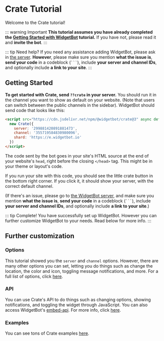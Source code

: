 # Crate Tutorial

Welcome to the Crate tutorial!

::: warning Important
**This tutorial assumes you have already completed the [Getting Started with WidgetBot](/tutorial) tutorial.** If you have not, please read it and **invite the bot**.
:::

::: tip Need help?
If you need any assistance adding WidgetBot, please ask in [the server](https://discord.gg/NYBEhN7). **However**, please make sure you mention **what the issue is**, **send your code** in a codeblock (` ``` `), include **your server and channel IDs**, and optionally include **a link to your site**.
:::

## Getting Started

**To get started with Crate, send `??crate` in your server.** You should run it in the channel you want to show as default on your website. (Note that users can switch between the public channels in the sidebar). WidgetBot should send code that looks like this:

```html
<script src="https://cdn.jsdelivr.net/npm/@widgetbot/crate@3" async defer>
  new Crate({
    server: '299881420891881473',
    channel: '355719584830980096',
    shard: 'https://e.widgetbot.io'
  })
</script>
```

The code sent by the bot goes in your site's HTML source at the end of your website's `head`, right before the closing `</head>` tag. This might be in your theme or layout's code.

If you run your site with this code, you should see the little crate button in the bottom right corner. If you click it, it should show your server, with the correct default channel.

(If there's an issue, please go to [the WidgetBot server](https://discord.gg/NYBEhN7), and make sure you mention **what the issue is**, **send your code** in a codeblock (` ``` `), include **your server and channel IDs**, and optionally include **a link to your site**.)

::: tip Complete!
You have successfully set up WidgetBot. However you can further customize WidgetBot to your needs. Read below for more info.
:::

## Further customization

### Options
This tutorial showed you the `server` and `channel` options. However, there are many other options you can set, letting you do things such as change the location, the color and icon, toggling message notifications, and more. For a full list of options, click [here](/embed/crate/options).

### API
You can use Crate's API to do things such as changing options, showing notifications, and toggling the widget through JavaScript. You can also access WidgetBot's [embed-api](https://github.com/widgetbot-io/embed-api). For more info, click [here](/embed/crate/api).

### Examples
You can see tons of Crate examples [here](/embed/crate/examples.md).
